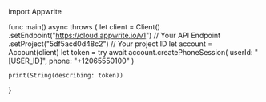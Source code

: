 import Appwrite

func main() async throws {
let client = Client()
.setEndpoint("https://cloud.appwrite.io/v1") // Your API Endpoint
.setProject("5df5acd0d48c2") // Your project ID
let account = Account(client)
let token = try await account.createPhoneSession(
userId: "[USER_ID]",
phone: "+12065550100"
)

    print(String(describing: token))

}
